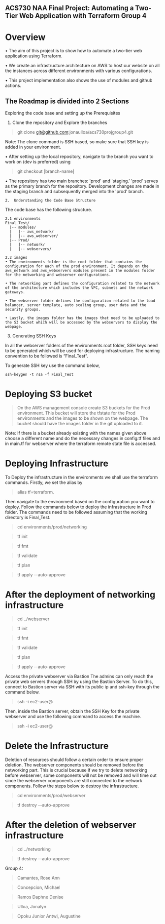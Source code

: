 ## ACS730 NAA Final Project: Automating a Two-Tier Web Application with Terraform Group 4 

# Overview 

  • The aim of this project is to show how to automate a two-tier web application using Terraform. 

  • We create an infrastructure architecture on AWS to host our website on all the instances across different environments with various configurations. 

  • This project implementation also shows the use of modules and github actions. 


## The Roadmap is divided into 2 Sections
  Exploring the code base and setting up the Prerequisites 

  1.	Clone the repository and Explore the branches 
  > git clone git@github.com:jonaulloa/acs730projgroup4.git 

   Note: The clone command is SSH based, so make sure that SSH key is added in your environment.

• After setting up the local repository, navigate to the branch you want to work on (dev is preferred) using 
> git checkout [branch-name]

• The repository has two main branches: 'prod' and 'staging.' 'prod' serves as the primary branch for the repository. Development changes are made in the staging branch and subsequently merged into the 'prod' branch.  

    2.	Understanding the Code Base Structure 
The code base has the following structure.

    2.1	environments 
    Final_Test/
      |-- modules/
      |   |-- aws_network/
      |   |-- aws_webserver/
      |-- Prod/
      |   |-- network/
      |   |-- webservers/

    2.2	images
    • The environments folder is the root folder that contains the configuration for each of the prod environment. It depends on the aws_network and aws_webservers modules present in the modules folder for the networking and webserver configurations.

    • The networking part defines the configuration related to the network of the architecture which includes the VPC, subnets and the network gateways. 

    • The webserver folder defines the configuration related to the load balancer, server template, auto scaling group, user data and the security groups.
    
    • Lastly, the images folder has the images that need to be uploaded to the S3 bucket which will be accessed by the webservers to display the webpage.

3.	Generating SSH Keys 

  In all the webserver folders of the environments root folder, SSH keys need to be generated which will be used for deploying infrastructure. The naming convention to be followed is “Final_Test”. 

  To generate SSH key use the command below, 

    ssh-keygen -t rsa -f Final_Test


# Deploying S3 bucket 

 > On the AWS management console create S3 buckets for the Prod environment. This bucket will store the tfstate for the Prod environments and the images to be shown on the webpage. The bucket should have the images folder in the git uploaded to it. 

  Note: If there is a bucket already existing with the names given above choose a different name and do the necessary changes in config.tf files and in main.tf for webserver where the terraform remote state file is accessed. 

# Deploying Infrastructure 
To Deploy the infrastructure in the environments we shall use the terraform commands. Firstly, we set the alias by 
>alias tf=terraform. 

Then navigate to the environment based on the configuration you want to deploy.
Follow the commands below to deploy the infrastructure in Prod folder. The commands need to be followed assuming that the working directory is Final_Test.
  > cd environments/prod/networking

  > tf init

  > tf fmt

  > tf validate

  > tf plan

  > tf apply --auto-approve
  
# After the deployment of networking infrastructure
> cd ../webserver

> tf init

>tf fmt

>tf validate

>tf plan

>tf apply --auto-approve



Access the private webserver via Bastion 
The admins can only reach the private web servers through SSH by using the Bastion Server. To do this, connect to Bastion server via SSH with its public ip and ssh-key through the command below.
> ssh -i <private-ssh-key> ec2-user@<bastion-public-IP> 

Then, inside the Bastion server, obtain the SSH Key for the private webserver and use the following command to access the machine. 

> ssh -i <private-ssh-key> ec2-user@<webserver-private-IP> 


# Delete the Infrastructure 

Deletion of resources should follow a certain order to ensure proper deletion. The webserver components should be removed before the networking part. This is crucial because if we try to delete networking before webserver, some components will not be removed and will time out since the webserver components are still connected to the network components. Follow the steps below to destroy the infrastructure.
> cd environments/prod/webserver

> tf destroy --auto-approve
  
  # After the deletion of webserver infrastructure
  > cd ../networking
  
  > tf destroy --auto-approve





Group 4: 
> Camantes, Rose Ann

> Concepcion, Michael

> Ramos Daphne Denise

>	Ulloa, Jonalyn

>Opoku Junior Antwi, Augustine


